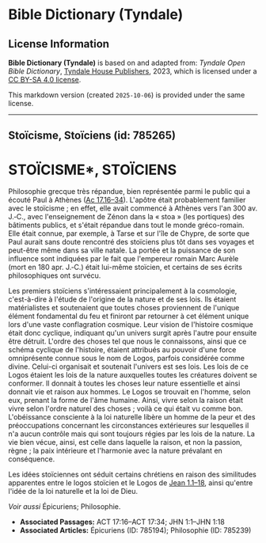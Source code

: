 # Bible Dictionary (Tyndale)

## License Information

**Bible Dictionary (Tyndale)** is based on and adapted from: _Tyndale Open Bible Dictionary_, [Tyndale House Publishers](https://tyndaleopenresources.com/), 2023, which is licensed under a [CC BY-SA 4.0 license](https://creativecommons.org/licenses/by-sa/4.0/legalcode.en).

This markdown version (created `2025-10-06`) is provided under the same license.



--------------------------------

## Stoïcisme, Stoïciens (id: 785265)

STOÏCISME\*, STOÏCIENS
======================

Philosophie grecque très répandue, bien représentée parmi le public qui a écouté Paul à Athènes ([Ac 17\.16–34](https://ref.ly/Acts17:16-Acts17:34)). L'apôtre était probablement familier avec le stoïcisme ; en effet, elle avait commencé à Athènes vers l'an 300 av. J.‑C., avec l'enseignement de Zénon dans la « stoa » (les portiques) des bâtiments publics, et s'était répandue dans tout le monde gréco\-romain. Elle était connue, par exemple, à Tarse et sur l'île de Chypre, de sorte que Paul aurait sans doute rencontré des stoïciens plus tôt dans ses voyages et peut\-être même dans sa ville natale. La portée et la puissance de son influence sont indiquées par le fait que l'empereur romain Marc Aurèle (mort en 180 apr. J.‑C.) était lui\-même stoïcien, et certains de ses écrits philosophiques ont survécu.

Les premiers stoïciens s'intéressaient principalement à la cosmologie, c'est\-à\-dire à l'étude de l'origine de la nature et de ses lois. Ils étaient matérialistes et soutenaient que toutes choses proviennent de l'unique élément fondamental du feu et finiront par retourner à cet élément unique lors d'une vaste conflagration cosmique. Leur vision de l'histoire cosmique était donc cyclique, indiquant qu'un univers surgit après l'autre pour ensuite être détruit. L'ordre des choses tel que nous le connaissons, ainsi que ce schéma cyclique de l'histoire, étaient attribués au pouvoir d'une force omniprésente connue sous le nom de Logos, parfois considérée comme divine. Celui\-ci organisait et soutenait l'univers est ses lois. Les lois de ce Logos étaient les lois de la nature auxquelles toutes les créatures doivent se conformer. Il donnait à toutes les choses leur nature essentielle et ainsi donnait vie et raison aux hommes. Le Logos se trouvait en l'homme, selon eux, prenant la forme de l'âme humaine. Ainsi, vivre selon la raison était vivre selon l'ordre naturel des choses ; voilà ce qui était vu comme bon. L'obéissance consciente à la loi naturelle libère un homme de la peur et des préoccupations concernant les circonstances extérieures sur lesquelles il n'a aucun contrôle mais qui sont toujours régies par les lois de la nature. La vie bien vécue, ainsi, est celle dans laquelle la raison, et non la passion, règne ; la paix intérieure et l'harmonie avec la nature prévalant en conséquence.

Les idées stoïciennes ont séduit certains chrétiens en raison des similitudes apparentes entre le logos stoïcien et le Logos de [Jean 1\.1–18](https://ref.ly/John1:1-John1:18), ainsi qu'entre l'idée de la loi naturelle et la loi de Dieu.

*Voir aussi* Épicuriens; Philosophie.

* **Associated Passages:** ACT 17:16–ACT 17:34; JHN 1:1–JHN 1:18
* **Associated Articles:** Épicuriens (ID: 785194); Philosophie (ID: 785239)

